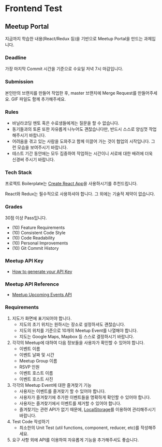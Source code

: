 # Frontend Test

## Meetup Portal

지금까지 학습한 내용(React/Redux 등)을 기반으로 Meetup Portal을 만드는 과제입니다.

### Deadline

가장 마지막 Commit 시간을 기준으로 수요일 저녁 7시 마감입니다.

### Submission

본인만의 브랜치를 만들어 작업한 후, master 브랜치에 Merge Request를 만들어주세요. GIF 파일도 함께 추가해주세요.

### Rules

- 바닐라코딩 멘토 혹은 수료생들에게는 질문을 할 수 없습니다.
- 동기들과의 토론 또한 자유롭게 나누어도 괜찮습니다만, 반드시 스스로 양심껏 작업해주시기 바랍니다.
- 어려움을 겪고 있는 사람을 도와주고 함께 이끌어 가는 것이 협업의 시작입니다. 그런 모습을 보여주시기 바랍니다.
- 테스트 기간 동안에는 모두 집중하여 작업하는 시간이니 서로에 대한 배려에 더욱 신경써 주시기 바랍니다.

### Tech Stack

프로젝트 Boilerplate는 [Create React App](https://create-react-app.dev)을 사용하시기를 추천드립니다.

React와 Redux는 필수적으로 사용하셔야 합니다. 그 외에는 기술적 제약이 없습니다.

### Grades

30점 이상 Pass입니다.

- (10) Feature Requirements
- (10) Consistent Code Style
- (10) Code Readability
- (10) Personal Improvements
- (10) Git Commit History

### Meetup API Key

- [How to generate your API Key](https://secure.meetup.com/meetup_api/key/)

### Meetup API Reference

- [Meetup Upcoming Events API](https://www.meetup.com/meetup_api/docs/find/upcoming_events/)

### Requirements

1. 지도가 화면에 표기되어야 합니다.
    - 지도의 초기 위치는 원하시는 장소로 설정하셔도 괜찮습니다.
    - 지도의 위치를 기준으로 10개의 Meetup Event를 나열해야 합니다.
    - 지도는 Google Maps, Mapbox 등 스스로 결정하시기 바랍니다.
2. 각각의 Meetup에 대하여 다음 정보들을 사용자가 확인할 수 있어야 합니다.
    - 이벤트 이름
    - 이벤트 날짜 및 시간
    - Meetup Group 이름
    - RSVP 인원
    - 이벤트 호스트 이름
    - 이벤트 호스트 사진
3. 각각의 Meetup Event에 대한 즐겨찾기 기능
    - 사용자는 이벤트를 즐겨찾기 할 수 있어야 합니다.
    - 사용자가 즐겨찾기에 추가한 이벤트들을 명확하게 확인할 수 있어야 합니다.
    - 사용자는 즐겨찾기에서 이벤트를 제거할 수 있어야 합니다.
    - 즐겨찾기는 관련 API가 없기 때문에, [LocalStorage](https://developer.mozilla.org/ko/docs/Web/API/Window/localStorage)를 이용하여 관리해주시기 바랍니다.
4. Test Code 작성하기
    - 최소한의 Unit Test (util functions, component, reducer, etc)를 작성해주세요.
5. 요구 사항 외에 API를 이용하여 자유롭게 기능을 추가해주셔도 좋습니다.
